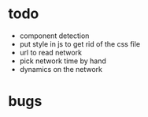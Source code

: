 # todo
- component detection
- put style in js to get rid of the css file
- url to read network
- pick network time by hand
- dynamics on the network

# bugs
